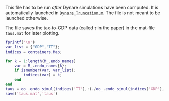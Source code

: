 This file has to be run _after_ Dynare simulations have been computed. It is automatically launched in [`Dynare_Truncation.m`](./Dynare_Truncation.html). The file is not meant to be launched otherwise.

The file saves the tax-to-GDP data (called $\tau$ in the paper) in the mat-file `taus.mat` for later plotting.

```matlab
fprintf('\n')
var_list = {"GDP","TT"};
indices = containers.Map;

for k = 1:length(M_.endo_names)
    var = M_.endo_names{k};
    if ismember(var, var_list);
        indices(var) = k; 
    end
end
taus = oo_.endo_simul(indices('TT'),:)./oo_.endo_simul(indices('GDP'),:);
save('taus.mat','taus')
```
